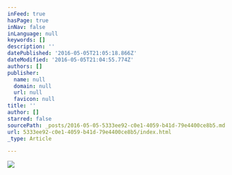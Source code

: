 ```yaml
---
inFeed: true
hasPage: true
inNav: false
inLanguage: null
keywords: []
description: ''
datePublished: '2016-05-05T21:05:18.866Z'
dateModified: '2016-05-05T21:04:55.774Z'
authors: []
publisher:
  name: null
  domain: null
  url: null
  favicon: null
title: ''
author: []
starred: false
sourcePath: _posts/2016-05-05-5333ee92-c0e1-4059-b41d-79e4400ce8b5.md
url: 5333ee92-c0e1-4059-b41d-79e4400ce8b5/index.html
_type: Article

---
```

![](https://the-grid-user-content.s3-us-west-2.amazonaws.com/d7d42e74-7a2f-4f52-b4e7-e403d3f651cd.jpg)